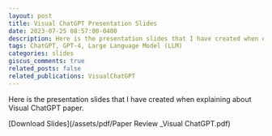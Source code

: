 ```yaml
---
layout: post
title: Visual ChatGPT Presentation Slides
date: 2023-07-25 08:57:00-0400
description: Here is the presentation slides that I have created when explaining about Visual ChatGPT paper. 
tags: ChatGPT, GPT-4, Large Language Model (LLM)
categories: slides
giscus_comments: true
related_posts: false
related_publications: VisualChatGPT
---
```


Here is the presentation slides that I have created when explaining about Visual ChatGPT paper. 

[Download Slides](/assets/pdf/Paper Review _Visual ChatGPT.pdf)